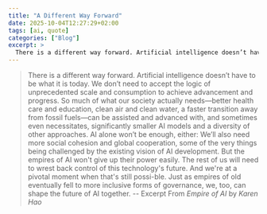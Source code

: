 ```yaml
---
title: "A Different Way Forward"
date: 2025-10-04T12:27:29+02:00
tags: [ai, quote]
categories: ["Blog"]
excerpt: >
  There is a different way forward. Artificial intelligence doesn’t have to be what it is today. We don’t need to accept the logic of unprecedented scale and consumption to achieve advancement and progress.
---
```


> There is a different way forward. Artificial intelligence doesn’t have to be what it is today. We don’t need to accept the logic of unprecedented scale and consumption to achieve advancement and progress. So much of what our society actually needs—better health care and education, clean air and clean water, a faster transition away from fossil fuels—can be assisted and advanced with, and sometimes even necessitates, significantly smaller AI models and a diversity of other approaches. AI alone won’t be enough, either: We’ll also need more social cohesion and global cooperation, some of the very things being challenged by the existing vision of AI development.
> But the empires of AI won't give up their power easily. The rest of us will need to wrest back control of this technology's future. And we're at a pivotal moment when that's still possi-ble. Just as empires of old eventually fell to more inclusive forms of governance, we, too, can shape the future of AI together.
> -- Excerpt From _Empire of AI_ by _Karen Hao_
